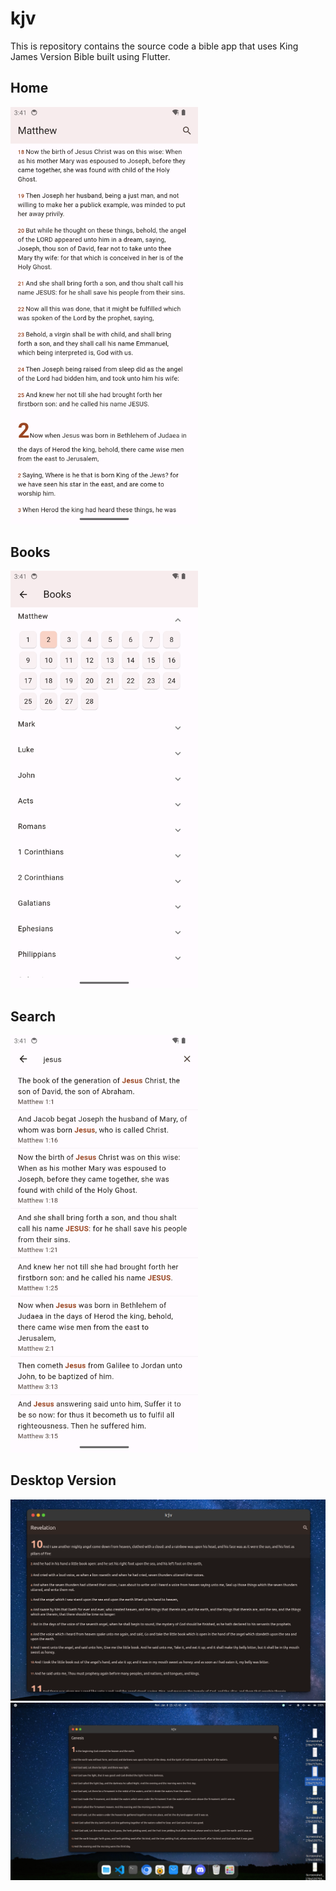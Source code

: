 # kjv

This is repository contains the source code a bible app that uses King James
Version Bible built using Flutter.

<!-- [Link to YouTube Playlist](https://www.youtube.com/playlist?list=PLh4DuGxrPvWhVaXxPqrwvUOz7BynkWu8P) -->

## Home

<img src="screenshots/Screenshot_1704717672.png" alt="Alt Text" width="300">

## Books

<img src="screenshots/Screenshot_1704717708.png" alt="Alt Text" width="300">

## Search

<img src="screenshots/Screenshot_1704717694.png" alt="Alt Text" width="300">

## Desktop Version

<img src="screenshots/Screenshot from 2024-01-08 15-45-25.png" alt="Alt Text" width="1080">
<img src="screenshots/Screenshot from 2024-01-08 15-43-50.png" alt="Alt Text" width="1080">

